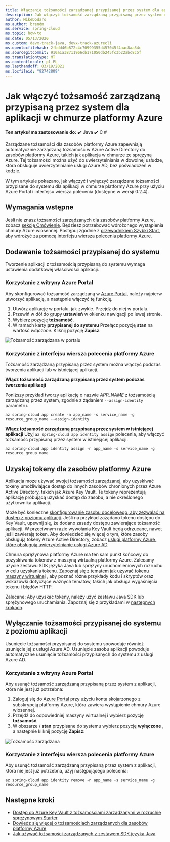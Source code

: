 ```yaml
---
title: Włączanie tożsamości zarządzanej przypisanej przez system dla aplikacji w usłudze Azure Spring Cloud
description: Jak włączyć tożsamość zarządzaną przypisaną przez system dla aplikacji.
author: MikeDodaro
ms.author: brendm
ms.service: spring-cloud
ms.topic: how-to
ms.date: 05/13/2020
ms.custom: devx-track-java, devx-track-azurecli
ms.openlocfilehash: 2fbdd46b872c4c70999355d457045f4aac8aa34c
ms.sourcegitcommit: 910a1a38711966cb171050db245fc3b22abc8c5f
ms.translationtype: MT
ms.contentlocale: pl-PL
ms.lasthandoff: 03/19/2021
ms.locfileid: "92742809"
---
```

# <a name="how-to-enable-system-assigned-managed-identity-for-azure-spring-cloud-application"></a>Jak włączyć tożsamość zarządzaną przypisaną przez system dla aplikacji w chmurze platformy Azure

**Ten artykuł ma zastosowanie do:** ✔️ Java ✔️ C #

Zarządzane tożsamości dla zasobów platformy Azure zapewniają automatycznie zarządzaną tożsamość w Azure Active Directory do zasobów platformy Azure, takich jak aplikacja w chmurze ze sprężyną Azure. Tej tożsamości można użyć do uwierzytelniania w dowolnej usłudze, która obsługuje uwierzytelnianie usługi Azure AD, bez poświadczeń w kodzie.

W tym artykule pokazano, jak włączyć i wyłączyć zarządzane tożsamości przypisane do systemu dla aplikacji w chmurze platformy Azure przy użyciu Azure Portal i interfejsu wiersza polecenia (dostępne w wersji 0.2.4).

## <a name="prerequisites"></a>Wymagania wstępne
Jeśli nie znasz tożsamości zarządzanych dla zasobów platformy Azure, zobacz [sekcję Omówienie](../active-directory/managed-identities-azure-resources/overview.md).
Będziesz potrzebować wdrożonego wystąpienia chmury Azure wiosennej. Postępuj zgodnie z [przewodnikiem Szybki Start, aby wdrożyć za pomocą interfejsu wiersza polecenia platformy Azure](spring-cloud-quickstart.md).

## <a name="add-a-system-assigned-identity"></a>Dodawanie tożsamości przypisanej do systemu
Tworzenie aplikacji z tożsamością przypisaną do systemu wymaga ustawienia dodatkowej właściwości aplikacji.

### <a name="using-azure-portal"></a>Korzystanie z witryny Azure Portal
Aby skonfigurować tożsamość zarządzaną w [Azure Portal](https://portal.azure.com/), należy najpierw utworzyć aplikację, a następnie włączyć tę funkcję.

1. Utwórz aplikację w portalu, jak zwykle. Przejdź do niej w portalu.
2. Przewiń w dół do grupy **ustawień** w okienku nawigacji po lewej stronie.
3. Wybierz pozycję **tożsamość**.
4. W ramach karty **przypisanej do systemu** Przełącz pozycję **stan** na wartość *włączone*. Kliknij pozycję **Zapisz**.

 ![Tożsamość zarządzana w portalu](./media/spring-cloud-managed-identity/identity-1.png)

### <a name="using-azure-cli"></a>Korzystanie z interfejsu wiersza polecenia platformy Azure
Tożsamość zarządzaną przypisaną przez system można włączyć podczas tworzenia aplikacji lub w istniejącej aplikacji.

**Włącz tożsamość zarządzaną przypisaną przez system podczas tworzenia aplikacji**

Poniższy przykład tworzy aplikację o nazwie *APP_NAME* z tożsamością zarządzaną przez system, zgodnie z żądaniem `--assign-identity` parametru.

```azurecli
az spring-cloud app create -n app_name -s service_name -g resource_group_name --assign-identity
```

**Włącz tożsamość zarządzaną przypisaną przez system w istniejącej aplikacji** Użyj `az spring-cloud app identity assign` polecenia, aby włączyć tożsamość przypisaną przez system w istniejącej aplikacji.

```azurecli
az spring-cloud app identity assign -n app_name -s service_name -g resource_group_name
```

## <a name="obtain-tokens-for-azure-resources"></a>Uzyskaj tokeny dla zasobów platformy Azure
Aplikacja może używać swojej tożsamości zarządzanej, aby uzyskiwać tokeny umożliwiające dostęp do innych zasobów chronionych przez Azure Active Directory, takich jak Azure Key Vault. Te tokeny reprezentują aplikację próbującą uzyskać dostęp do zasobu, a nie określonego użytkownika aplikacji.

Może być konieczne [skonfigurowanie zasobu docelowego, aby zezwalać na dostęp z poziomu aplikacji](../active-directory/managed-identities-azure-resources/howto-assign-access-portal.md). Jeśli na przykład zażądano tokenu dostępu do Key Vault, upewnij się, że dodano zasady dostępu zawierające tożsamość aplikacji. W przeciwnym razie wywołania Key Vault będą odrzucane, nawet jeśli zawierają token. Aby dowiedzieć się więcej o tym, które zasoby obsługują tokeny Azure Active Directory, zobacz [usługi platformy Azure, które obsługują uwierzytelnianie usługi Azure AD](../active-directory/managed-identities-azure-resources/services-support-managed-identities.md#azure-services-that-support-azure-ad-authentication).

Chmura sprężynowa platformy Azure ma ten sam punkt końcowy do pozyskiwania tokenów z maszyną wirtualną platformy Azure. Zalecamy użycie zestawu SDK języka Java lub sprężyny uruchomieniowych rozruchu w celu uzyskania tokenu.  Zapoznaj [się z tematem jak używać tokenu maszyny wirtualnej](../active-directory/managed-identities-azure-resources/how-to-use-vm-token.md) , aby poznać różne przykłady kodu i skryptów oraz wskazówki dotyczące ważnych tematów, takich jak obsługa wygaśnięcia tokenu i błędów HTTP.

Zalecane: Aby uzyskać tokeny, należy użyć zestawu Java SDK lub sprężynowego uruchamiania.  Zapoznaj się z przykładami w [następnych krokach](#next-steps).

## <a name="disable-system-assigned-identity-from-an-app"></a>Wyłączanie tożsamości przypisanej do systemu z poziomu aplikacji
Usunięcie tożsamości przypisanej do systemu spowoduje również usunięcie jej z usługi Azure AD. Usunięcie zasobu aplikacji powoduje automatyczne usunięcie tożsamości przypisanych do systemu z usługi Azure AD.

### <a name="using-azure-portal"></a>Korzystanie z witryny Azure Portal
Aby usunąć tożsamość zarządzaną przypisaną przez system z aplikacji, która nie jest już potrzebna:

1. Zaloguj się do [Azure Portal](https://portal.azure.com/) przy użyciu konta skojarzonego z subskrypcją platformy Azure, która zawiera wystąpienie chmury Azure wiosennej.
1. Przejdź do odpowiedniej maszyny wirtualnej i wybierz pozycję **tożsamość**.
1. W obszarze / **stan** przypisane do systemu wybierz pozycję **wyłączone** , a następnie kliknij pozycję **Zapisz**:

 ![Tożsamość zarządzana](./media/spring-cloud-managed-identity/remove-identity.png)

### <a name="using-azure-cli"></a>Korzystanie z interfejsu wiersza polecenia platformy Azure
Aby usunąć tożsamość zarządzaną przypisaną przez system z aplikacji, która nie jest już potrzebna, użyj następującego polecenia:
```azurecli
az spring-cloud app identity remove -n app_name -s service_name -g resource_group_name
```

## <a name="next-steps"></a>Następne kroki

* [Dostęp do Azure Key Vault z tożsamościami zarządzanymi w rozruchie sprężynowym Starter](https://github.com/Azure/azure-sdk-for-java/blob/master/sdk/spring/azure-spring-boot-starter-keyvault-secrets/README.md#use-msi--managed-identities)
* [Dowiedz się więcej o tożsamościach zarządzanych dla zasobów platformy Azure](https://github.com/MicrosoftDocs/azure-docs/blob/master/articles/active-directory/managed-identities-azure-resources/overview.md)
* [Jak używać tożsamości zarządzanych z zestawem SDK języka Java](https://github.com/Azure-Samples/Azure-Spring-Cloud-Samples)
